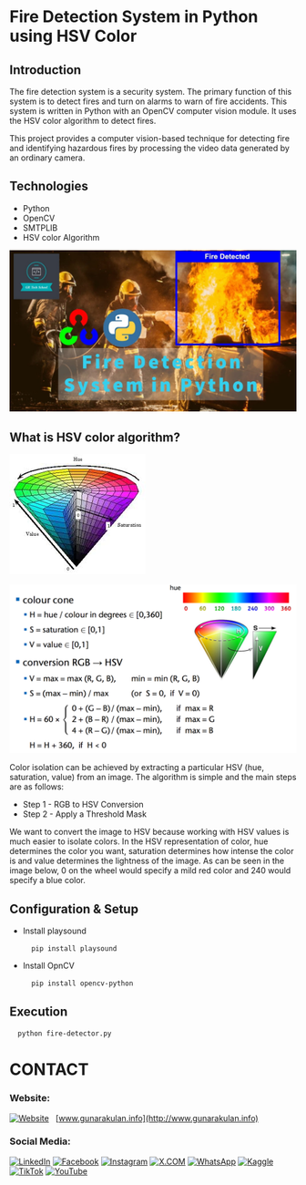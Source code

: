 # Fire Detection System in Python using HSV Color


## Introduction

The fire detection system is a security system. The primary function of this system is to detect fires and turn on alarms to warn of fire accidents. This system is written in Python with an OpenCV computer vision module. It uses the HSV color algorithm to detect fires.

This project provides a computer vision-based technique for detecting fire and identifying hazardous fires by processing the video data generated by an ordinary camera.


## Technologies
- Python
- OpenCV
- SMTPLIB
- HSV color Algorithm

![](github-readme-content/image-1.jpg)  



## What is HSV color algorithm?

![](github-readme-content/hsv-1.jpg)

![](github-readme-content/hsv-0.png)

Color isolation can be achieved by extracting a particular HSV (hue, saturation, value) from an image. The algorithm is simple and the main steps are as follows:

- Step 1 - RGB to HSV Conversion
- Step 2 - Apply a Threshold Mask

We want to convert the image to HSV because working with HSV values is much easier to isolate colors. In the HSV representation of color, hue determines the color you want, saturation determines how intense the color is and value determines the lightness of the image. As can be seen in the image below, 0 on the wheel would specify a mild red color and 240 would specify a blue color.

## Configuration & Setup

- Install playsound

  ```
    pip install playsound
  ```

- Install OpnCV

  ```
    pip install opencv-python
  ```

## Execution

  ```
    python fire-detector.py
  ```

# CONTACT

### Website:

[![Website](https://img.shields.io/badge/-Website-%23E01E5A?style=for-the-badge&logo=realm&logoColor=white)](http://www.gunarakulan.info) &nbsp; [www.gunarakulan.info](http://www.gunarakulan.info)




### Social Media:

[![LinkedIn](https://img.shields.io/badge/-LinkedIn-0A66C2?style=for-the-badge&logo=linkedin&logoColor=white)](https://www.linkedin.com/in/gunarakulangunaretnam)
[![Facebook](https://img.shields.io/badge/-Facebook-196dcc?style=for-the-badge&logo=facebook&logoColor=white)](https://www.facebook.com/gunarakulangunaretnam)
[![Instagram](https://img.shields.io/badge/-Instagram-bd3651?style=for-the-badge&logo=instagram&logoColor=white)](https://www.instagram.com/gunarakulangunaretnam)
[![X.COM](https://img.shields.io/badge/-X.COM-0066ff?style=for-the-badge&logo=x&logoColor=white)](https://x.com/gunarakulangr)
[![WhatsApp](https://img.shields.io/badge/-WhatsApp-07a647?style=for-the-badge&logo=whatsapp&logoColor=white)](https://wa.me/94740001141)
[![Kaggle](https://img.shields.io/badge/-Kaggle-3295bd?style=for-the-badge&logo=kaggle&logoColor=white)](https://www.kaggle.com/gunarakulangr)
[![TikTok](https://img.shields.io/badge/-TikTok-579ea3?style=for-the-badge&logo=tiktok&logoColor=white)](https://www.tiktok.com/@gunarakulangunaretnam)
[![YouTube](https://img.shields.io/badge/-YouTube-a82121?style=for-the-badge&logo=youtube&logoColor=white)](https://www.youtube.com/channel/UCjMOdgHFAjAdBKiqV8y2Tww)
